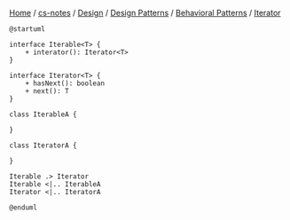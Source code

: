 [Home](https://mengxianbin.github.io) /
[cs-notes](https://mengxianbin.github.io/cs-notes/site) /
[Design](https://mengxianbin.github.io/cs-notes/site/Design) /
[Design Patterns](https://mengxianbin.github.io/cs-notes/site/Design/Design%20Patterns) /
[Behavioral Patterns](https://mengxianbin.github.io/cs-notes/site/Design/Design%20Patterns/Behavioral%20Patterns) /
[Iterator](https://mengxianbin.github.io/cs-notes/site/Design/Design%20Patterns/Behavioral%20Patterns/Iterator)

```plantuml
@startuml

interface Iterable<T> {
    + interator(): Iterator<T>
}

interface Iterator<T> {
    + hasNext(): boolean
    + next(): T
}

class IterableA {

}

class IteratorA {

}

Iterable .> Iterator
Iterable <|.. IterableA
Iterator <|.. IteratorA

@enduml
```
